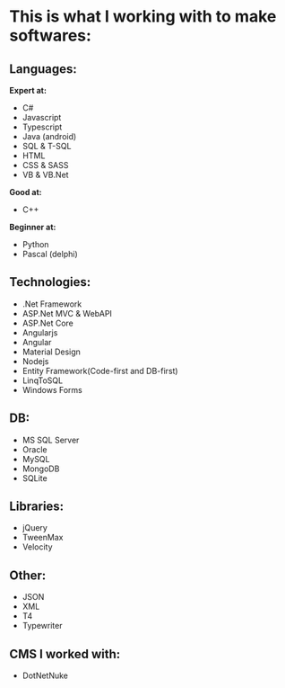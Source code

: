 # This is what I working with to make softwares:  
## Languages:
**Expert at:**  
- C#
- Javascript
- Typescript
- Java (android)
- SQL & T-SQL
- HTML
- CSS & SASS
- VB & VB.Net

**Good at:**  
- C++

**Beginner at:**  
- Python
- Pascal (delphi)

## Technologies:
- .Net Framework
- ASP.Net MVC & WebAPI
- ASP.Net Core
- Angularjs
- Angular
- Material Design
- Nodejs
- Entity Framework(Code-first and DB-first)
- LinqToSQL
- Windows Forms

## DB:
- MS SQL Server
- Oracle
- MySQL
- MongoDB
- SQLite

## Libraries:
- jQuery
- TweenMax
- Velocity

## Other:
- JSON
- XML
- T4
- Typewriter

## CMS I worked with:  
- DotNetNuke
